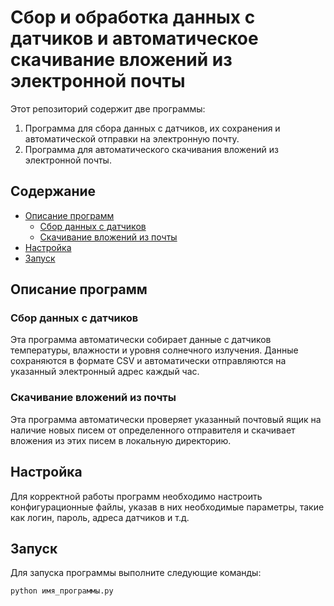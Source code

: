 # Сбор и обработка данных с датчиков и автоматическое скачивание вложений из электронной почты

Этот репозиторий содержит две программы:
1. Программа для сбора данных с датчиков, их сохранения и автоматической отправки на электронную почту.
2. Программа для автоматического скачивания вложений из электронной почты.

## Содержание

- [Описание программ](#описание-программ)
  - [Сбор данных с датчиков](#сбор-данных-с-датчиков)
  - [Скачивание вложений из почты](#скачивание-вложений-из-почты)
- [Настройка](#настройка)
- [Запуск](#запуск)

## Описание программ

### Сбор данных с датчиков

Эта программа автоматически собирает данные с датчиков температуры, влажности и уровня солнечного излучения. Данные сохраняются в формате CSV и автоматически отправляются на указанный электронный адрес каждый час.

### Скачивание вложений из почты

Эта программа автоматически проверяет указанный почтовый ящик на наличие новых писем от определенного отправителя и скачивает вложения из этих писем в локальную директорию.

## Настройка

Для корректной работы программ необходимо настроить конфигурационные файлы, указав в них необходимые параметры, такие как логин, пароль, адреса датчиков и т.д.

## Запуск

Для запуска программы выполните следующие команды:

```bash
python имя_программы.py
